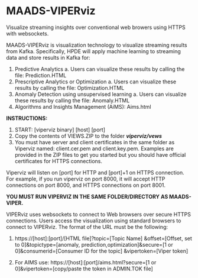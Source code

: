 # MAADS-VIPERviz

Visualize streaming insights over conventional web browers using HTTPS with websockets.

MAADS-VIPERviz is visualization technology to visualize streaming results from Kafka.  Specifically, HPDE will apply machine learning to streaming data and store results in Kafka for:
1)	Predictive Analytics
a.	Users can visualize these results by calling the file: Prediction.HTML
2)	Prescriptive Analytics or Optimization
a.	Users can visualize these results by calling the file: Optimization.HTML
3)	Anomaly Detection using unsupervised learning
a.	Users can visualize these results by calling the file: Anomaly.HTML
4) Algorithms and Insights Management (AiMS): Aims.html

**INSTRUCTIONS:**
1) START: [viperviz binary] [host] [port]
2) Copy the contents of VIEWS.ZIP to the folder **_viperviz/vews_**
3) You must have server and client certificates in the same folder as Viperviz named: client.cer.pem and client.key.pem.  Examples are provided in the ZIP files to get you started but you should have official certificates for HTTPS connections.

Viperviz will listen on [port] for HTTP and [port]+1 on HTTPS connection.  For example, if you run viperviz on port 8000, it will accept HTTP connections on port 8000, and HTTPS connections on port 8001.

**YOU MUST RUN VIPERVIZ IN THE SAME FOLDER/DIRECTORY AS MAADS-VIPER.**

VIPERviz uses websockets to connect to Web browsers over secure HTTPS connections.   Users access the visualization using standard browsers to connect to VIPERviz.  The format of the URL must be the following:

1) https://[host]:[port]/[HTML file]?topic=[Topic Name] &offset=[Offset, set to 0]&topictype=[anomaly, prediction,optimization]&secure=[1 or 0]&consumerid=[Consumer ID for the topic] &vipertoken=[Viper token]

2) For AIMS use: https://[host]:[port]/aims.html?secure=[1 or 0]&vipertoken=[copy/paste the token in ADMIN.TOK file]

